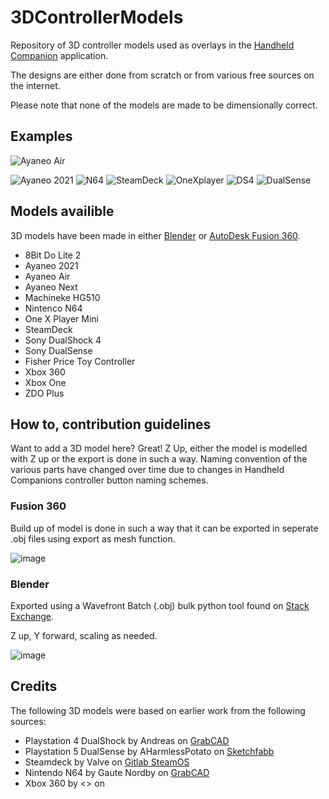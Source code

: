 # 3DControllerModels
Repository of 3D controller models used as overlays in the [Handheld Companion](https://github.com/Valkirie/HandheldCompanion) application.

The designs are either done from scratch or from various free sources on the internet.

Please note that none of the models are made to be dimensionally correct.

## Examples

![Ayaneo Air](https://github.com/CasperH2O/3DControllerModels/assets/14330834/b7b79782-2caf-47e0-9d21-56b89d55119f)

![Ayaneo 2021](https://github.com/CasperH2O/3DControllerModels/assets/14330834/7d88ee92-f8b8-4da0-928f-a6b2bd23a60b)
![N64](https://github.com/CasperH2O/3DControllerModels/assets/14330834/60a6c646-32b3-4716-9e7a-148af100d62c)
![SteamDeck](https://github.com/CasperH2O/3DControllerModels/assets/14330834/2a2de927-ea31-45e0-9b7a-7df4440236f7)
![OneXplayer](https://github.com/CasperH2O/3DControllerModels/assets/14330834/d1de2426-d82f-42ad-b261-c0ced1e19e5a)
![DS4](https://github.com/CasperH2O/3DControllerModels/assets/14330834/495d11f3-73af-4707-b5be-982c7914bd6c)
![DualSense](https://github.com/CasperH2O/3DControllerModels/assets/14330834/1ba3066b-8b54-4ac4-8067-4ed0dc869f7f)

## Models availible

3D models have been made in either [Blender](https://www.blender.org/) or [AutoDesk Fusion 360](https://www.autodesk.eu/products/fusion-360/overview?term=1-YEAR&tab=subscription).
- 8Bit Do Lite 2
- Ayaneo 2021
- Ayaneo Air
- Ayaneo Next
- Machineke HG510
- Nintenco N64
- One X Player Mini
- SteamDeck
- Sony DualShock 4
- Sony DualSense
- Fisher Price Toy Controller
- Xbox 360
- Xbox One
- ZDO Plus

## How to, contribution guidelines

Want to add a 3D model here? Great!
Z Up, either the model is modelled with Z up or the export is done in such a way.
Naming convention of the various parts have changed over time due to changes in Handheld Companions controller button naming schemes.

### Fusion 360

Build up of model is done in such a way that it can be exported in seperate .obj files using export as mesh function.

![image](https://github.com/CasperH2O/3DControllerModels/assets/14330834/97d6fa2f-7b2f-45e1-bd6b-22aae6e809ca)

### Blender

Exported using a Wavefront Batch (.obj) bulk python tool found on [Stack Exchange](https://blender.stackexchange.com/questions/5382/export-multiple-objects-to-obj).

Z up, Y forward, scaling as needed.

![image](https://github.com/CasperH2O/3DControllerModels/assets/14330834/b777bab8-2388-482c-bb42-16ad6a01b980)


## Credits

The following 3D models were based on earlier work from the following sources:
- Playstation 4 DualShock by Andreas on [GrabCAD](https://grabcad.com/library/playstation-4-controller-dualshock-4-1)
- Playstation 5 DualSense by AHarmlessPotato on [Sketchfabb](https://sketchfab.com/3d-models/playstation-5-dualsense-878c1f882808477ab81c2fe86d5a3936)
- Steamdeck by Valve on [Gitlab SteamOS](https://gitlab.steamos.cloud/SteamDeck/hardware)
- Nintendo N64 by Gaute Nordby on [GrabCAD](https://grabcad.com/library/nintendo-64-controller-1)
- Xbox 360 by <> on []()
